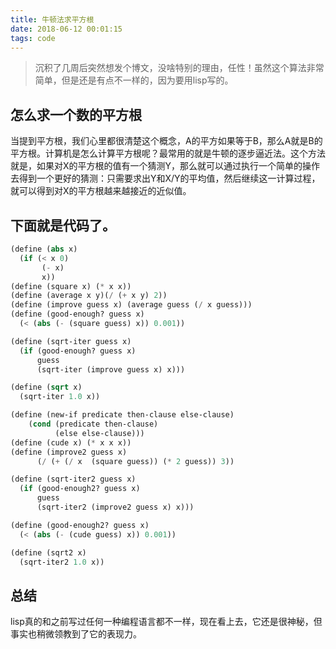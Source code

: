 ```yaml
---
title: 牛顿法求平方根
date: 2018-06-12 00:01:15
tags: code
---
```

> 沉积了几周后突然想发个博文，没啥特别的理由，任性！虽然这个算法非常简单，但是还是有点不一样的，因为要用lisp写的。

## 怎么求一个数的平方根
当提到平方根，我们心里都很清楚这个概念，A的平方如果等于B，那么A就是B的平方根。计算机是怎么计算平方根呢？最常用的就是牛顿的逐步逼近法。这个方法就是，如果对X的平方根的值有一个猜测Y，那么就可以通过执行一个简单的操作去得到一个更好的猜测：只需要求出Y和X/Y的平均值，然后继续这一计算过程，就可以得到对X的平方根越来越接近的近似值。

##  下面就是代码了。

```lisp
(define (abs x)
  (if (< x 0)
       (- x)
       x))
(define (square x) (* x x))
(define (average x y)(/ (+ x y) 2))
(define (improve guess x) (average guess (/ x guess)))
(define (good-enough? guess x)
  (< (abs (- (square guess) x)) 0.001))

(define (sqrt-iter guess x)
  (if (good-enough? guess x)
      guess
      (sqrt-iter (improve guess x) x)))

(define (sqrt x)
  (sqrt-iter 1.0 x))

(define (new-if predicate then-clause else-clause)
    (cond (predicate then-clause)
          (else else-clause)))
(define (cude x) (* x x x))
(define (improve2 guess x)
      (/ (+ (/ x  (square guess)) (* 2 guess)) 3))

(define (sqrt-iter2 guess x)
  (if (good-enough2? guess x)
      guess
      (sqrt-iter2 (improve2 guess x) x)))

(define (good-enough2? guess x)
  (< (abs (- (cude guess) x)) 0.001))

(define (sqrt2 x)
  (sqrt-iter2 1.0 x))

```

## 总结
lisp真的和之前写过任何一种编程语言都不一样，现在看上去，它还是很神秘，但事实也稍微领教到了它的表现力。





